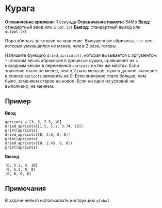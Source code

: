 # Курага

**Ограничение времени:** 1 секунда
**Ограничение памяти:** 64Mb
**Ввод:** стандартный ввод или `input.txt`
**Вывод:** стандартный вывод или `output.txt`

Пора убирать заготовки на хранение. Высушенные абрикосы, т. е. вес которых уменьшился не менее, чем в 2 раза, готовы.

Напишите функцию `dried_apricots()`, которая вызывается с аргументом – списком весов абрикосов в процессе сушки, сравнивает их с исходным весом в переменной `apricots` на тех же местах. Если значение стало не менее, чем в 2 раза меньше, нужно данное значение в списке `apricots` заменить на 0. Если значение стало больше, чем было, заменяем старое на новое. Если ни одно из условий не выполнено, не меняем.

## Пример

**Ввод**
```
apricots = [3, 5, 7.5, 18]
dried_apricots([1.5, 5.1, 3.74, 15])
print(apricots)
dried_apricots([0, 2.6, 0, 8])
print(apricots)
dried_apricots([0, 2.45, 0, 0])
print(apricots)
```

**Вывод**
```
[0, 5.1, 0, 18]
[0, 5.1, 0, 0]
[0, 0, 0, 0]
```

## Примечания

В задаче нельзя использовать инструкцию `global`.